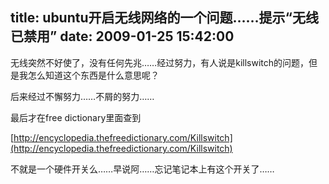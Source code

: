 title: ubuntu开启无线网络的一个问题……提示“无线已禁用”
date: 2009-01-25 15:42:00
---

&#26080;&#32447;&#31361;&#28982;&#19981;&#22909;&#20351;&#20102;&#65292;&#27809;&#26377;&#20219;&#20309;&#20808;&#20806;&#8230;&#8230;&#32463;&#36807;&#21162;&#21147;&#65292;&#26377;&#20154;&#35828;&#26159;killswitch&#30340;&#38382;&#39064;&#65292;&#20294;&#26159;&#25105;&#24590;&#20040;&#30693;&#36947;&#36825;&#20010;&#19996;&#35199;&#26159;&#20160;&#20040;&#24847;&#24605;&#21602;&#65311;

 &#21518;&#26469;&#32463;&#36807;&#19981;&#25032;&#21162;&#21147;&#8230;&#8230;&#19981;&#23633;&#30340;&#21162;&#21147;&#8230;&#8230;

 &#26368;&#21518;&#25165;&#22312;free dictionary&#37324;&#38754;&#26597;&#21040;

 [http://encyclopedia.thefreedictionary.com/Killswitch](http://encyclopedia.thefreedictionary.com/Killswitch)

 &#19981;&#23601;&#26159;&#19968;&#20010;&#30828;&#20214;&#24320;&#20851;&#20040;&#8230;&#8230;&#26089;&#35828;&#38463;&#8230;&#8230;&#24536;&#35760;&#31508;&#35760;&#26412;&#19978;&#26377;&#36825;&#20010;&#24320;&#20851;&#20102;&#8230;&#8230;